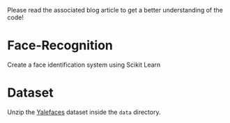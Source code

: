Please read the associated blog article to get a better understanding of the code!

# Face-Recognition
Create a face identification system using Scikit Learn

# Dataset
Unzip the [Yalefaces](http://vision.ucsd.edu/content/yale-face-database) dataset inside the `data` directory.
